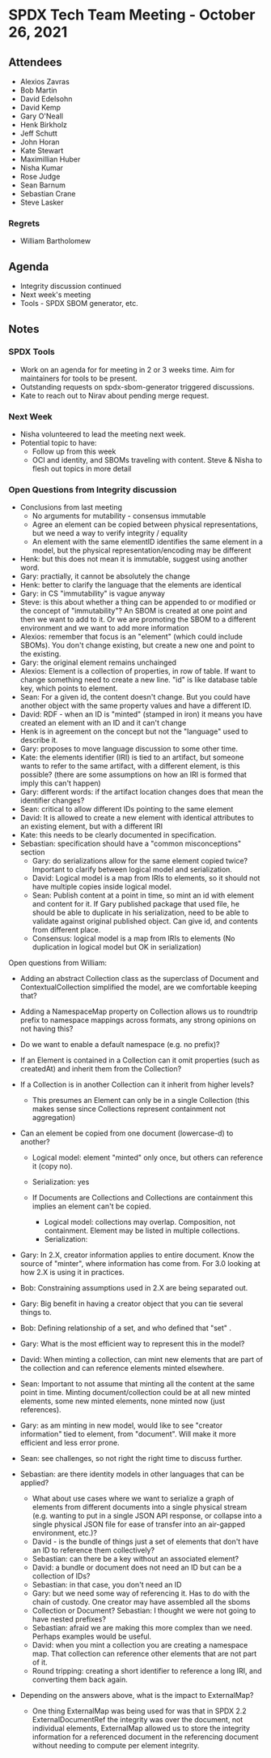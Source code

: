 # SPDX Tech Team Meeting - October 26, 2021
## Attendees
* Alexios Zavras
* Bob Martin
* David Edelsohn
* David Kemp
* Gary O'Neall
* Henk Birkholz
* Jeff Schutt
* John Horan
* Kate Stewart
* Maximillian Huber
* Nisha Kumar
* Rose Judge
* Sean Barnum
* Sebastian Crane
* Steve Lasker

### Regrets
* William Bartholomew

## Agenda
* Integrity discussion continued
* Next week's meeting
* Tools - SPDX SBOM generator, etc.



## Notes

### SPDX Tools
* Work on an agenda for for meeting in 2 or 3 weeks time.   Aim for maintainers for tools to be present.
* Outstanding requests on spdx-sbom-generator triggered discussions.
* Kate to reach out to Nirav about pending merge request.

### Next Week
* Nisha volunteered to lead the meeting next week.
* Potential topic to have:
  * Follow up from this week
  * OCI and identity,  and SBOMs traveling with content.   Steve & Nisha to flesh out topics in more detail

### Open Questions from Integrity discussion

* Conclusions from last meeting
  * No arguments for mutability - consensus immutable
  * Agree an element can be copied between physical representations, but we need a way to verify integrity / equality
  * An element with the same elementID identifies the same element in a model, but the physical representation/encoding may be different
* Henk: but this does not mean it is immutable,  suggest using another word.
* Gary: practially, it cannot be absolutely the change
* Henk: better to clarify the language that the elements are identical
* Gary: in CS "immutability" is vague anyway
* Steve: is this about whether a thing can be appended to or modified or the concept of "immutability"? An SBOM is created at one point and then we want to add to it. Or we are promoting the SBOM to a different environment and we want to add more information
* Alexios: remember that focus is an "element" (which could include SBOMs).  You don't change existing, but create a new one and point to the existing.
* Gary: the original element remains unchainged
* Alexios:  Element is a collection of properties,  in row of table.  If want to change something need to create a new line.   "id" is like database table key, which points to element.
* Sean: For a given id, the content doesn't change. But you could have another object with the same property values and have a different ID.
* David: RDF - when an ID is "minted" (stamped in iron) it means you have created an element with an ID and it can't change
* Henk is in agreement on the concept but not the "language" used to describe it.
* Gary: proposes to move language discussion to some other time.
* Kate: the elements identifier (IRI) is tied to an artifact, but someone wants to refer to the same artifact, with a different element, is this possible?   (there are some assumptions on how an IRI is formed that imply this can't happen)
* Gary: different words: if the artifact location changes does that mean the identifier changes?
* Sean: critical to allow different IDs pointing to the same element
* David: It is allowed to create a new element with identical attributes to an existing element, but with a different IRI
* Kate: this needs to be clearly documented in specification.
* Sebastian: specification should have a "common misconceptions" section
  * Gary: do serializations allow for the same element copied twice?   Important to clarify between logical model and serialization.
  * David: Logical model is a map from IRIs to elements, so it should not have multiple copies inside logical model.
  * Sean: Publish content at a point in time,  so mint an id with element and content for it.   If Gary published package that used file, he should be able to duplicate in his serialization, need to be able to validate against original published object.   Can give id, and contents from different place.
  * Consensus: logical model is a map from IRIs to elements (No duplication in logical model but OK in serialization)


Open questions from William:
* Adding an abstract Collection class as the superclass of Document and ContextualCollection simplified the model, are we comfortable keeping that?

* Adding a NamespaceMap property on Collection allows us to roundtrip prefix to namespace mappings across formats, any strong opinions on not having this?
* Do we want to enable a default namespace (e.g. no prefix)?
* If an Element is contained in a Collection can it omit properties (such as createdAt) and inherit them from the Collection?
* If a Collection is in another Collection can it inherit from higher levels?
  * This presumes an Element can only be in a single Collection (this makes sense since Collections represent containment not aggregation)
* Can an element be copied from one document (lowercase-d) to another?
    * Logical model: element "minted" only once, but others can reference it (copy no).
    * Serialization: yes

  * If Documents are Collections and Collections are containment this implies an element can't be copied.
    * Logical model: collections may overlap.   Composition, not containment. Element may be listed in multiple collections.
    * Serialization:

* Gary:  In 2.X,  creator information applies to entire document.  Know the source of "minter", where information has come from.   For 3.0 looking at how 2.X is using it in practices.
* Bob:  Constraining assumptions used in 2.X are being separated out.
* Gary:  Big benefit in having a creator object that you can tie several things to.
* Bob: Defining relationship of a set, and who defined that "set" .
* Gary:  What is the most efficient way to represent this in the model?
* David:  When minting a collection, can mint new elements that are part of the collection and can reference elements minted elsewhere.
* Sean:  Important to not assume that minting all the content at the same point in time.   Minting document/collection could be at all new minted elements, some new minted elements, none minted now (just references).
* Gary:  as am minting in new model, would like to see "creator information" tied to element,  from "document".  Will make it more efficient and less error prone.
* Sean: see challenges, so not right the right time to discuss further.
* Sebastian: are there identity models in other languages that can be applied?
   * What about use cases where we want to serialize a graph of elements from different documents into a single physical stream (e.g. wanting to put in a single JSON API response, or collapse into a single physical JSON file for ease of transfer into an air-gapped environment, etc.)?
   * David - is the bundle of things just a set of elements that don't have an ID to reference them collectively?
   * Sebastian: can there be a key without an associated element?
   * David: a bundle or document does not need an ID but can be a collection of IDs?
   * Sebastian: in that case, you don't need an ID
   * Gary: but we need some way of referencing it. Has to do with the chain of custody. One creator may have assembled all the sboms
   * Collection or Document? Sebastian: I thought we were not going to have nested prefixes?
   * Sebastian: afraid we are making this more complex than we need. Perhaps examples would be useful.
   * David: when you mint a collection you are creating a namespace map. That collection can reference other elements that are not part of it.
   * Round tripping: creating a short identifier to reference a long IRI, and converting them back again.
* Depending on the answers above, what is the impact to ExternalMap?
  * One thing ExternalMap was being used for was that in SPDX 2.2 ExternalDocumentRef the integrity was over the document, not individual elements, ExternalMap allowed us to store the integrity information for a referenced document in the referencing document without needing to compute per element integrity.
